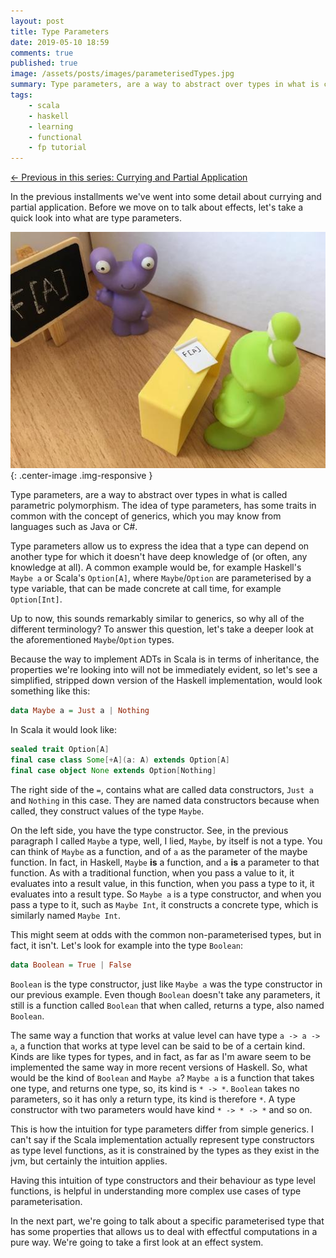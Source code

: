 ```yaml
---
layout: post
title: Type Parameters
date: 2019-05-10 18:59
comments: true
published: true
image: /assets/posts/images/parameterisedTypes.jpg
summary: Type parameters, are a way to abstract over types in what is called parametric polymorphism.
tags:
    - scala
    - haskell
    - learning
    - functional
    - fp tutorial
---
```


<span class="prev">[← Previous in this series: Currying and Partial Application](/articles/Currying-and-Partial-Application/)</span>

In the previous installments we've went into some detail about currying and partial application.
Before we move on to talk about effects, let's take a quick look into what are
type parameters.

![Parameterised Types](/assets/posts/images/parameterisedTypes.jpg){: .center-image .img-responsive }

Type parameters, are a way to abstract over types in what is called parametric
polymorphism.
The idea of type parameters, has some traits in common with the concept of
generics, which you may know from languages such as Java or C#.

Type parameters allow us to express the idea that a type can depend on another
type for which it doesn't have deep knowledge of (or often, any knowledge at all).
A common example would be, for example Haskell's `Maybe a` or Scala's
`Option[A]`, where `Maybe`/`Option` are parameterised by a type variable, that
can be made concrete at call time, for example `Option[Int]`.

Up to now, this sounds remarkably similar to generics, so why all of the
different terminology? To answer this question, let's take a deeper look at
the aforementioned `Maybe`/`Option` types.

Because the way to implement ADTs in Scala is in terms of inheritance, the
properties we're looking into will not be immediately evident, so let's see
a simplified, stripped down version of the Haskell implementation, would look
something like this:

```haskell
data Maybe a = Just a | Nothing
```

In Scala it would look like:

```scala
sealed trait Option[A]
final case class Some[+A](a: A) extends Option[A]
final case object None extends Option[Nothing]
```

The right side of the `=`, contains what are called data constructors, `Just a`
and `Nothing` in this case. They are named data constructors because when
called, they construct values of the type `Maybe`.

On the left side, you have the type constructor. See, in the previous
paragraph I called `Maybe` a type, well, I lied, `Maybe`, by itself is 
not a type. You can think of `Maybe` as a function, and of `a` as the
parameter of the maybe function. In fact, in Haskell, `Maybe` **is** a
function, and `a` **is** a parameter to that function. As with a traditional
function, when you pass a value to it, it evaluates into a result value, in
this function, when you pass a type to it, it evaluates into a result type.
So `Maybe a` is a type constructor, and when you pass a type to it, such as
`Maybe Int`, it constructs a concrete type, which is similarly named `Maybe Int`.

This might seem at odds with the common non-parameterised types, but in fact,
it isn't. Let's look for example into the type `Boolean`:

```haskell
data Boolean = True | False
```

`Boolean` is the type constructor, just like `Maybe a` was the type
constructor in our previous example. Even though `Boolean` doesn't take any
parameters, it still is a function called `Boolean` that when called, returns
a type, also named `Boolean`.

The same way a function that works at value level can have type `a -> a -> a`,
a function that works at type level can be said to be of a certain kind. Kinds
are like types for types, and in fact, as far as I'm aware seem to be
implemented the same way in more recent versions of Haskell.
So, what would be the kind of `Boolean` and `Maybe a`?
`Maybe a` is a function that takes one type, and returns one type, so, its
kind is `* -> *`. `Boolean` takes no parameters, so it has only a return type,
its kind is therefore `*`. A type constructor with two parameters would have
kind `* -> * -> *` and so on.

This is how the intuition for type parameters differ from simple generics. I
can't say if the Scala implementation actually represent type constructors as
type level functions, as it is constrained by the types as they exist in the
jvm, but certainly the intuition applies.

Having this intuition of type constructors and their behaviour as type level
functions, is helpful in understanding more complex use cases of type
parameterisation.

In the next part, we're going to talk about a specific parameterised type that
has some properties that allows us to deal with effectful computations in a
pure way. We're going to take a first look at an effect system.
